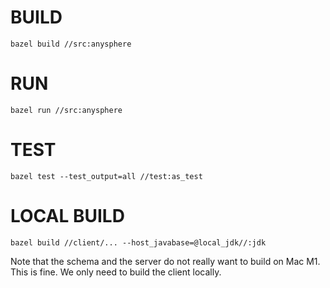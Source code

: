 # BUILD

```
bazel build //src:anysphere
```

# RUN

```
bazel run //src:anysphere
```

# TEST

```
bazel test --test_output=all //test:as_test
```

# LOCAL BUILD

```
bazel build //client/... --host_javabase=@local_jdk//:jdk
```

Note that the schema and the server do not really want to build on Mac M1. This is fine. We only need to build the client locally.
